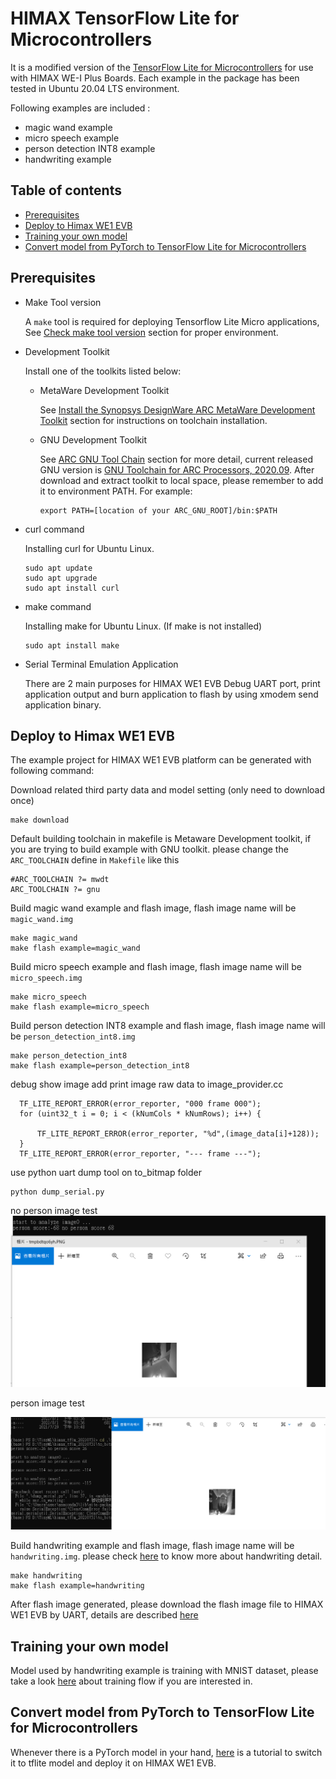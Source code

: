 # HIMAX TensorFlow Lite for Microcontrollers
It is a modified version of the [TensorFlow Lite for Microcontrollers](https://github.com/tensorflow/tensorflow/tree/master/tensorflow/lite/micro) for use with HIMAX WE-I Plus Boards. Each example in the package has been tested in Ubuntu 20.04 LTS environment.

Following examples are included :
- magic wand example
- micro speech example
- person detection INT8 example
- handwriting example
  
## Table of contents
  - [Prerequisites](#prerequisites)
  - [Deploy to Himax WE1 EVB](#deploy-to-himax-we1-evb)
  - [Training your own model](#training-your-own-model)
  - [Convert model from PyTorch to TensorFlow Lite for Microcontrollers](#convert-model-from-pytorch-to-tensorflow-lite-for-microcontrollers)
   
## Prerequisites
- Make Tool version
  
  A `make` tool is required for deploying Tensorflow Lite Micro applications, See
[Check make tool version](https://github.com/tensorflow/tensorflow/blob/master/tensorflow/lite/micro/tools/make/targets/arc/README.md#make-tool)
section for proper environment.

- Development Toolkit
  
  Install one of the toolkits listed below:
  
  - MetaWare Development Toolkit

    See
[Install the Synopsys DesignWare ARC MetaWare Development Toolkit](https://github.com/tensorflow/tensorflow/blob/master/tensorflow/lite/micro/tools/make/targets/arc/README.md#install-the-synopsys-designware-arc-metaware-development-toolkit)
section for instructions on toolchain installation.

  - GNU Development Toolkit

    See
[ARC GNU Tool Chain](https://github.com/foss-for-synopsys-dwc-arc-processors/toolchain) section for more detail, current released GNU version is [GNU Toolchain for ARC Processors, 2020.09](https://github.com/foss-for-synopsys-dwc-arc-processors/toolchain/releases/download/arc-2020.09-release/arc_gnu_2020.09_prebuilt_elf32_le_linux_install.tar.gz). After download and extract toolkit to local space, please remember to add it to environment PATH. For example:

    ```
    export PATH=[location of your ARC_GNU_ROOT]/bin:$PATH
    ```

- curl command
  
  Installing curl for Ubuntu Linux.
  ```
  sudo apt update
  sudo apt upgrade
  sudo apt install curl
  ```
- make command
  
  Installing make for Ubuntu Linux. (If make is not installed)
  ```
  sudo apt install make
  ```
- Serial Terminal Emulation Application

  There are 2 main purposes for HIMAX WE1 EVB Debug UART port, print application output and burn application to flash by using xmodem send application binary.

## Deploy to Himax WE1 EVB

The example project for HIMAX WE1 EVB platform can be generated with following command:

Download related third party data and model setting (only need to download once)

```
make download
```

Default building toolchain in makefile is Metaware Development toolkit, if you are trying to build example with GNU toolkit. please change the `ARC_TOOLCHAIN` define in `Makefile` like this

```
#ARC_TOOLCHAIN ?= mwdt
ARC_TOOLCHAIN ?= gnu
```

Build magic wand example and flash image, flash image name will be `magic_wand.img`

```
make magic_wand
make flash example=magic_wand
```

Build micro speech example and flash image, flash image name will be `micro_speech.img`

```
make micro_speech
make flash example=micro_speech
```

Build person detection INT8 example and flash image, flash image name will be `person_detection_int8.img`

```
make person_detection_int8
make flash example=person_detection_int8
```
debug show image 
add print image raw data to image_provider.cc
```
  TF_LITE_REPORT_ERROR(error_reporter, "000 frame 000");
  for (uint32_t i = 0; i < (kNumCols * kNumRows); i++) {

      TF_LITE_REPORT_ERROR(error_reporter, "%d",(image_data[i]+128));
  }  
  TF_LITE_REPORT_ERROR(error_reporter, "--- frame ---");

```
use python uart dump tool on to_bitmap folder
```
python dump_serial.py
```
no person image test
![image_no_person](https://github.com/ruyi-tsai/himax_tflm/blob/master/tensorflow/lite/micro/examples/person_detection/himax_EVB_no_person.png)

person image test

![image_person](https://github.com/ruyi-tsai/himax_tflm/blob/master/tensorflow/lite/micro/examples/person_detection/himax_EVB_person.png)

Build handwriting example and flash image, flash image name will be `handwriting.img`. please check [here](tensorflow/lite/micro/examples/handwriting/README.md#handwriting-example) to know more about handwriting detail. 

```
make handwriting
make flash example=handwriting
```

After flash image generated, please download the flash image file to HIMAX WE1 EVB by UART, details are described [here](https://github.com/HimaxWiseEyePlus/bsp_tflu/tree/master/HIMAX_WE1_EVB_user_guide#flash-image-update-at-linux-environment)

## Training your own model

Model used by handwriting example is training with MNIST dataset, please take a look [here](tensorflow/lite/micro/examples/handwriting/training_a_model.md#train-handwriting-model-on-MNIST-dataset) about training flow if you are interested in.


## Convert model from PyTorch to TensorFlow Lite for Microcontrollers

Whenever there is a PyTorch model in your hand, [here](tensorflow/lite/micro/examples/handwriting/pytorch_onnx_tflite/README.md#convert-model-from-pytorch-to-tensorflow-lite-for-microcontrollers) is a tutorial to switch it to tflite model and deploy it on HIMAX WE1 EVB.


